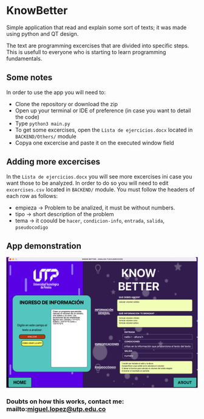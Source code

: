 # KnowBetter
Simple application that read and explain some sort of texts; it was made using python and QT design.

The text are programming excercises that are divided into specific steps. This is usefull to everyone who is starting to learn programming fundamentals.

## Some notes
In order to use the app you will need to:
  - Clone the repository or download the zip
  - Open up your terminal or IDE of preference (in case you want to detail the code)
  - Type `python3 main.py`
  - To get some excercises, open the `Lista de ejercicios.docx` located in `BACKEND/Others/` module
  - Copya one excercise and paste it on the executed window field

## Adding more excercises
In the `Lista de ejercicios.docx` you will see more excercises ini case you want those to be analyzed. In order to do so you will need to edit `excercises.csv` located in `BACKEND/` module. You must follow the headers of each row as follows:
  - empieza -> Problem to be analized, it must be without numbers. 
  - tipo -> short description of the problem
  - tema -> it coould be `hacer`, `condicion-info`, `entrada`, `salida`, `pseudocodigo`

## App demonstration

![App demonstration](https://github.com/MiguelALF12/KnowBetter/blob/a57121d1c6fd05291186d213cf172f483ab06afb/FRONTEND/IMAGES/Captura%20de%20Pantalla%202022-10-29%20a%20la(s)%207.02.11%20p.m..png)


### Doubts on how this works, contact me: mailto:miguel.lopez@utp.edu.co
